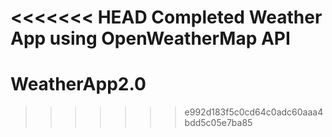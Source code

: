 <<<<<<< HEAD
Completed Weather App using OpenWeatherMap API
=======
# WeatherApp2.0
>>>>>>> e992d183f5c0cd64c0adc60aaa4bdd5c05e7ba85
